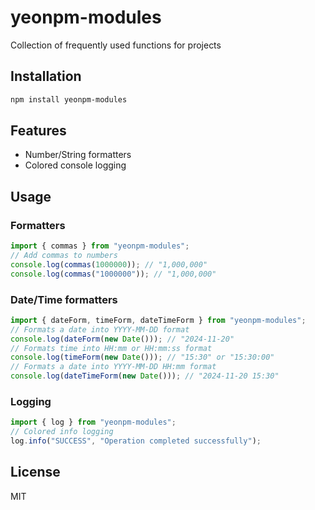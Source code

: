 # yeonpm-modules

Collection of frequently used functions for projects

## Installation

```bash
npm install yeonpm-modules
```

## Features

- Number/String formatters
- Colored console logging

## Usage

### Formatters

```typescript
import { commas } from "yeonpm-modules";
// Add commas to numbers
console.log(commas(1000000)); // "1,000,000"
console.log(commas("1000000")); // "1,000,000"
```

### Date/Time formatters

```typescript
import { dateForm, timeForm, dateTimeForm } from "yeonpm-modules";
// Formats a date into YYYY-MM-DD format
console.log(dateForm(new Date())); // "2024-11-20"
// Formats time into HH:mm or HH:mm:ss format
console.log(timeForm(new Date())); // "15:30" or "15:30:00"
// Formats a date into YYYY-MM-DD HH:mm format
console.log(dateTimeForm(new Date())); // "2024-11-20 15:30"
```

### Logging

```typescript
import { log } from "yeonpm-modules";
// Colored info logging
log.info("SUCCESS", "Operation completed successfully");
```

## License

MIT
